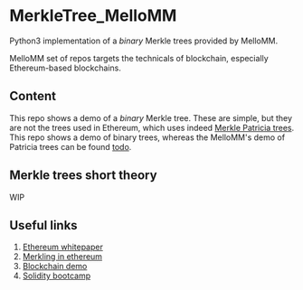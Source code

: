 # MerkleTree_MelloMM
Python3 implementation of a *binary* Merkle trees provided by MelloMM.

MelloMM set of repos targets the technicals of blockchain, especially Ethereum-based blockchains.

## Content
This repo shows a demo of a *binary* Merkle tree. These are simple, but they are not the trees used in Ethereum, which uses indeed [Merkle Patricia trees](https://blog.ethereum.org/2015/11/15/merkling-in-ethereum/). This repo shows a demo of binary trees, whereas the MelloMM's demo of Patricia trees can be found [todo]().

## Merkle trees short theory
WIP

## Useful links
1. [Ethereum whitepaper](https://ethereum.org/en/whitepaper/)
2. [Merkling in ethereum](https://blog.ethereum.org/2015/11/15/merkling-in-ethereum/)
3. [Blockchain demo](https://andersbrownworth.com/blockchain/blockchain)
4. [Solidity bootcamp](https://www.youtube.com/watch?v=M576WGiDBdQ)
